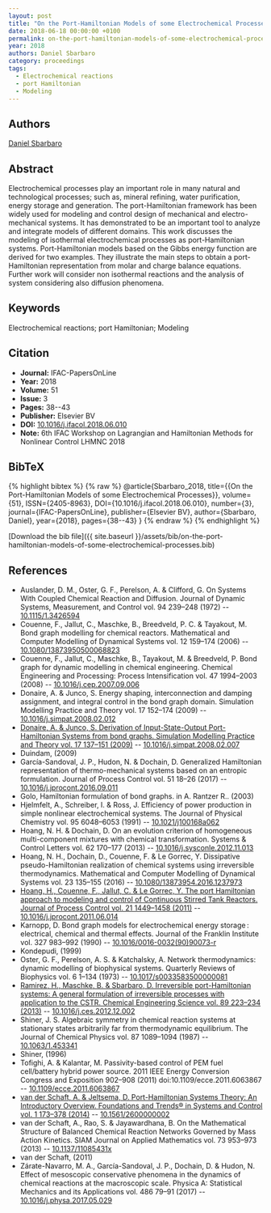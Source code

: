 ```yaml
---
layout: post
title: "On the Port-Hamiltonian Models of some Electrochemical Processes"
date: 2018-06-18 00:00:00 +0100
permalink: on-the-port-hamiltonian-models-of-some-electrochemical-processes
year: 2018
authors: Daniel Sbarbaro
category: proceedings
tags:
  - Electrochemical reactions
  - port Hamiltonian
  - Modeling
---
```

 
## Authors
[Daniel Sbarbaro](authors/daniel-sbarbaro)
 
## Abstract
Electrochemical processes play an important role in many natural and technological processes; such as, mineral refining, water purification, energy storage and generation. The port-Hamiltonian framework has been widely used for modeling and control design of mechanical and electro-mechanical systems. It has demonstrated to be an important tool to analyze and integrate models of different domains. This work discusses the modeling of isothermal electrochemical processes as port-Hamiltonian systems. Port-Hamiltonian models based on the Gibbs energy function are derived for two examples. They illustrate the main steps to obtain a port-Hamiltonian representation from molar and charge balance equations. Further work will consider non isothermal reactions and the analysis of system considering also diffusion phenomena.
 
## Keywords
Electrochemical reactions; port Hamiltonian; Modeling
 
## Citation
- **Journal:** IFAC-PapersOnLine
- **Year:** 2018
- **Volume:** 51
- **Issue:** 3
- **Pages:** 38--43
- **Publisher:** Elsevier BV
- **DOI:** [10.1016/j.ifacol.2018.06.010](https://doi.org/10.1016/j.ifacol.2018.06.010)
- **Note:** 6th IFAC Workshop on Lagrangian and Hamiltonian Methods for Nonlinear Control LHMNC 2018
 
## BibTeX
{% highlight bibtex %}
{% raw %}
@article{Sbarbaro_2018,
  title={{On the Port-Hamiltonian Models of some Electrochemical Processes}},
  volume={51},
  ISSN={2405-8963},
  DOI={10.1016/j.ifacol.2018.06.010},
  number={3},
  journal={IFAC-PapersOnLine},
  publisher={Elsevier BV},
  author={Sbarbaro, Daniel},
  year={2018},
  pages={38--43}
}
{% endraw %}
{% endhighlight %}
 
[Download the bib file]({{ site.baseurl }}/assets/bib/on-the-port-hamiltonian-models-of-some-electrochemical-processes.bib)
 
## References
- Auslander, D. M., Oster, G. F., Perelson, A. & Clifford, G. On Systems With Coupled Chemical Reaction and Diffusion. Journal of Dynamic Systems, Measurement, and Control vol. 94 239–248 (1972) -- [10.1115/1.3426594](https://doi.org/10.1115/1.3426594)
- Couenne, F., Jallut, C., Maschke, B., Breedveld, P. C. & Tayakout, M. Bond graph modelling for chemical reactors. Mathematical and Computer Modelling of Dynamical Systems vol. 12 159–174 (2006) -- [10.1080/13873950500068823](https://doi.org/10.1080/13873950500068823)
- Couenne, F., Jallut, C., Maschke, B., Tayakout, M. & Breedveld, P. Bond graph for dynamic modelling in chemical engineering. Chemical Engineering and Processing: Process Intensification vol. 47 1994–2003 (2008) -- [10.1016/j.cep.2007.09.006](https://doi.org/10.1016/j.cep.2007.09.006)
- Donaire, A. & Junco, S. Energy shaping, interconnection and damping assignment, and integral control in the bond graph domain. Simulation Modelling Practice and Theory vol. 17 152–174 (2009) -- [10.1016/j.simpat.2008.02.012](https://doi.org/10.1016/j.simpat.2008.02.012)
- [Donaire, A. & Junco, S. Derivation of Input-State-Output Port-Hamiltonian Systems from bond graphs. Simulation Modelling Practice and Theory vol. 17 137–151 (2009)](derivation-of-input-state-output-port-hamiltonian-systems-from-bond-graphs) -- [10.1016/j.simpat.2008.02.007](https://doi.org/10.1016/j.simpat.2008.02.007)
- Duindam, (2009)
- García-Sandoval, J. P., Hudon, N. & Dochain, D. Generalized Hamiltonian representation of thermo-mechanical systems based on an entropic formulation. Journal of Process Control vol. 51 18–26 (2017) -- [10.1016/j.jprocont.2016.09.011](https://doi.org/10.1016/j.jprocont.2016.09.011)
- Golo, Hamiltonian formulation of bond graphs. in A. Rantzer R.. (2003)
- Hjelmfelt, A., Schreiber, I. & Ross, J. Efficiency of power production in simple nonlinear electrochemical systems. The Journal of Physical Chemistry vol. 95 6048–6053 (1991) -- [10.1021/j100168a062](https://doi.org/10.1021/j100168a062)
- Hoang, N. H. & Dochain, D. On an evolution criterion of homogeneous multi-component mixtures with chemical transformation. Systems &amp; Control Letters vol. 62 170–177 (2013) -- [10.1016/j.sysconle.2012.11.013](https://doi.org/10.1016/j.sysconle.2012.11.013)
- Hoang, N. H., Dochain, D., Couenne, F. & Le Gorrec, Y. Dissipative pseudo-Hamiltonian realization of chemical systems using irreversible thermodynamics. Mathematical and Computer Modelling of Dynamical Systems vol. 23 135–155 (2016) -- [10.1080/13873954.2016.1237973](https://doi.org/10.1080/13873954.2016.1237973)
- [Hoang, H., Couenne, F., Jallut, C. & Le Gorrec, Y. The port Hamiltonian approach to modeling and control of Continuous Stirred Tank Reactors. Journal of Process Control vol. 21 1449–1458 (2011)](the-port-hamiltonian-approach-to-modeling-and-control-of-continuous-stirred-tank-reactors) -- [10.1016/j.jprocont.2011.06.014](https://doi.org/10.1016/j.jprocont.2011.06.014)
- Karnopp, D. Bond graph models for electrochemical energy storage : electrical, chemical and thermal effects. Journal of the Franklin Institute vol. 327 983–992 (1990) -- [10.1016/0016-0032(90)90073-r](https://doi.org/10.1016/0016-0032(90)90073-r)
- Kondepudi, (1999)
- Oster, G. F., Perelson, A. S. & Katchalsky, A. Network thermodynamics: dynamic modelling of biophysical systems. Quarterly Reviews of Biophysics vol. 6 1–134 (1973) -- [10.1017/s0033583500000081](https://doi.org/10.1017/s0033583500000081)
- [Ramirez, H., Maschke, B. & Sbarbaro, D. Irreversible port-Hamiltonian systems: A general formulation of irreversible processes with application to the CSTR. Chemical Engineering Science vol. 89 223–234 (2013)](irreversible-port-hamiltonian-systems-a-general-formulation-of-irreversible-processes-with-application-to-the-cstr) -- [10.1016/j.ces.2012.12.002](https://doi.org/10.1016/j.ces.2012.12.002)
- Shiner, J. S. Algebraic symmetry in chemical reaction systems at stationary states arbitrarily far from thermodynamic equilibrium. The Journal of Chemical Physics vol. 87 1089–1094 (1987) -- [10.1063/1.453341](https://doi.org/10.1063/1.453341)
- Shiner, (1996)
- Tofighi, A. & Kalantar, M. Passivity-based control of PEM fuel cell/battery hybrid power source. 2011 IEEE Energy Conversion Congress and Exposition 902–908 (2011) doi:10.1109/ecce.2011.6063867 -- [10.1109/ecce.2011.6063867](https://doi.org/10.1109/ecce.2011.6063867)
- [van der Schaft, A. & Jeltsema, D. Port-Hamiltonian Systems Theory: An Introductory Overview. Foundations and Trends® in Systems and Control vol. 1 173–378 (2014)](port-hamiltonian-systems-theory-an-introductory-overview) -- [10.1561/2600000002](https://doi.org/10.1561/2600000002)
- van der Schaft, A., Rao, S. & Jayawardhana, B. On the Mathematical Structure of Balanced Chemical Reaction Networks Governed by Mass Action Kinetics. SIAM Journal on Applied Mathematics vol. 73 953–973 (2013) -- [10.1137/11085431x](https://doi.org/10.1137/11085431x)
- van der Schaft, (2011)
- Zárate-Navarro, M. A., García-Sandoval, J. P., Dochain, D. & Hudon, N. Effect of mesoscopic conservative phenomena in the dynamics of chemical reactions at the macroscopic scale. Physica A: Statistical Mechanics and its Applications vol. 486 79–91 (2017) -- [10.1016/j.physa.2017.05.029](https://doi.org/10.1016/j.physa.2017.05.029)

